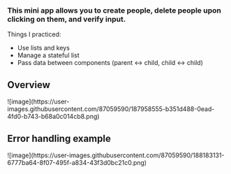 ### This mini app allows you to create people, delete people upon clicking on them, and verify input.

Things I practiced:
- Use lists and keys
- Manage a stateful list
- Pass data between components (parent <-> child, child <-> child)


<h2>Overview</h2>
![image](https://user-images.githubusercontent.com/87059590/187958555-b351d488-0ead-4fd0-b743-b68a0c014cb8.png)

<h2>Error handling example</h2>
![image](https://user-images.githubusercontent.com/87059590/188183131-6777ba64-8f07-495f-a834-43f3d0bc21c0.png)

